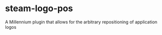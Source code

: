 # steam-logo-pos
A Millennium plugin that allows for the arbitrary repositioning of application logos
